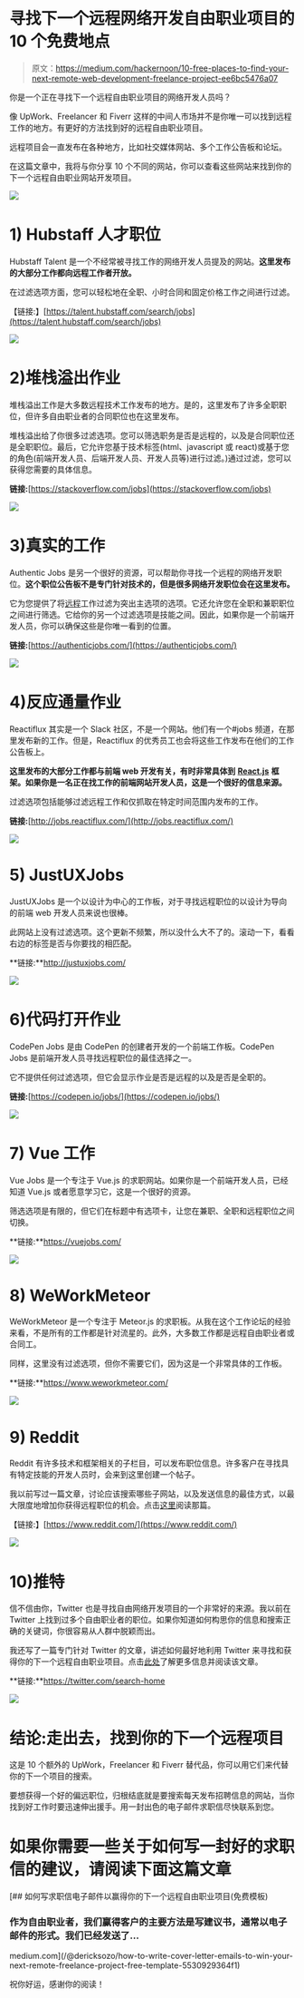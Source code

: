 # 寻找下一个远程网络开发自由职业项目的 10 个免费地点

> 原文：<https://medium.com/hackernoon/10-free-places-to-find-your-next-remote-web-development-freelance-project-ee6bc5476a07>

你是一个正在寻找下一个远程自由职业项目的网络开发人员吗？

像 UpWork、Freelancer 和 Fiverr 这样的中间人市场并不是你唯一可以找到远程工作的地方。有更好的方法找到好的远程自由职业项目。

远程项目会一直发布在各种地方，比如社交媒体网站、多个工作公告板和论坛。

在这篇文章中，我将与你分享 10 个不同的网站，你可以查看这些网站来找到你的下一个远程自由职业网站开发项目。

![](img/ee77b5e90123037421dfb5c7c5e84ee5.png)

# 1) Hubstaff 人才职位

Hubstaff Talent 是一个不经常被寻找工作的网络开发人员提及的网站。**这里发布的大部分工作都向远程工作者开放。**

在过滤选项方面，您可以轻松地在全职、小时合同和固定价格工作之间进行过滤。

【链接:】[https://talent.hubstaff.com/search/jobs](https://talent.hubstaff.com/search/jobs)

![](img/2896637d5fe8485e95798b0765b26b43.png)

# 2)堆栈溢出作业

堆栈溢出工作是大多数远程技术工作发布的地方。是的，这里发布了许多全职职位，但许多自由职业者的合同职位也在这里发布。

堆栈溢出给了你很多过滤选项。您可以筛选职务是否是远程的，以及是合同职位还是全职职位。最后，它允许您基于技术标签(html、javascript 或 react)或基于您的角色(前端开发人员、后端开发人员、开发人员等)进行过滤。)通过过滤，您可以获得您需要的具体信息。

**链接:**[https://stackoverflow.com/jobs](https://stackoverflow.com/jobs)

![](img/c6fa1ecfd265772f70cc5a63cae6a7ae.png)

# 3)真实的工作

Authentic Jobs 是另一个很好的资源，可以帮助你寻找一个远程的网络开发职位。**这个职位公告板不是专门针对技术的，但是很多网络开发职位会在这里发布。**

它为您提供了将[远程](https://hackernoon.com/tagged/remote)工作过滤为突出主选项的选项。它还允许您在全职和兼职职位之间进行筛选。它给你的另一个过滤选项是技能之间。因此，如果你是一个前端开发人员，你可以确保这些是你唯一看到的位置。

**链接:**[https://authenticjobs.com/](https://authenticjobs.com/)

![](img/380ee10e611f1cbfb97bd9332ff5c0ab.png)

# 4)反应通量作业

Reactiflux 其实是一个 Slack 社区，不是一个网站。他们有一个#jobs 频道，在那里发布新的工作。但是，Reactiflux 的优秀员工也会将这些工作发布在他们的工作公告板上。

**这里发布的大部分工作都与前端 web 开发有关，有时非常具体到** [**React.js**](https://reactjs.org/) **框架。如果你是一名正在找工作的前端网站开发人员，这是一个很好的信息来源。**

过滤选项包括能够过滤远程工作和仅抓取在特定时间范围内发布的工作。

**链接:**[http://jobs.reactiflux.com/](http://jobs.reactiflux.com/)

![](img/472526e290a20743d7c582b7297334fb.png)

# 5) JustUXJobs

JustUXJobs 是一个以设计为中心的工作板，对于寻找远程职位的以设计为导向的前端 web 开发人员来说也很棒。

此网站上没有过滤选项。这个更新不频繁，所以没什么大不了的。滚动一下，看看右边的标签是否与你要找的相匹配。

**链接:**http://justuxjobs.com/

![](img/6ccefc6b6cbeb0e7d2ac8566543dee48.png)

# 6)代码打开作业

CodePen Jobs 是由 CodePen 的创建者开发的一个前端工作板。CodePen Jobs 是前端开发人员寻找远程职位的最佳选择之一。

它不提供任何过滤选项，但它会显示作业是否是远程的以及是否是全职的。

**链接:**[https://codepen.io/jobs/](https://codepen.io/jobs/)

![](img/4b84255b119607320835a04cda86acd0.png)

# 7) Vue 工作

Vue Jobs 是一个专注于 Vue.js 的求职网站。如果你是一个前端开发人员，已经知道 Vue.js 或者愿意学习它，这是一个很好的资源。

筛选选项是有限的，但它们在标题中有选项卡，让您在兼职、全职和远程职位之间切换。

**链接:**https://vuejobs.com/

![](img/f8ca544b05b744593aaddfc7879972ca.png)

# 8) WeWorkMeteor

WeWorkMeteor 是一个专注于 Meteor.js 的求职板。从我在这个工作论坛的经验来看，不是所有的工作都是针对流星的。此外，大多数工作都是远程自由职业者或合同工。

同样，这里没有过滤选项，但你不需要它们，因为这是一个非常具体的工作板。

**链接:**https://www.weworkmeteor.com/

![](img/b9bed170e5b7ae246027f5017c8ef613.png)

# 9) Reddit

Reddit 有许多技术和框架相关的子栏目，可以发布职位信息。许多客户在寻找具有特定技能的开发人员时，会来到这里创建一个帖子。

我以前写过一篇文章，讨论应该搜索哪些子网站，以及发送信息的最佳方式，以最大限度地增加你获得远程职位的机会。点击[这里](https://hackernoon.com/how-to-find-your-next-remote-freelance-client-on-reddit-bcdd3cbd533c)阅读那篇。

【链接:】[https://www.reddit.com/](https://www.reddit.com/)

![](img/48160e0f267d438d23ba4e4d0ac2cd8a.png)

# 10)推特

信不信由你，Twitter 也是寻找自由网络开发项目的一个非常好的来源。我以前在 Twitter 上找到过多个自由职业者的职位。如果你知道如何构思你的信息和搜索正确的关键词，你很容易从人群中脱颖而出。

我还写了一篇专门针对 Twitter 的文章，讲述如何最好地利用 Twitter 来寻找和获得你的下一个远程自由职业项目。点击[此处](https://hackernoon.com/how-to-find-your-next-remote-freelance-client-on-twitter-fa1d2c52f77e)了解更多信息并阅读该文章。

**链接:**https://twitter.com/search-home

![](img/ed74555614d7ca549c90c124a40a9525.png)

# **结论:走出去，找到你的下一个远程项目**

这是 10 个额外的 UpWork，Freelancer 和 Fiverr 替代品，你可以用它们来代替你的下一个项目的搜索。

要想获得一个好的偏远职位，归根结底就是要搜索每天发布招聘信息的网站，当你找到好工作时要迅速伸出援手。用一封出色的电子邮件求职信尽快联系到您。

# 如果你需要一些关于如何写一封好的求职信的建议，请阅读下面这篇文章

[](/@dericksozo/how-to-write-cover-letter-emails-to-win-your-next-remote-freelance-project-free-template-5530929364f1) [## 如何写求职信电子邮件以赢得你的下一个远程自由职业项目(免费模板)

### 作为自由职业者，我们赢得客户的主要方法是写建议书，通常以电子邮件的形式。我们已经发送了…

medium.com](/@dericksozo/how-to-write-cover-letter-emails-to-win-your-next-remote-freelance-project-free-template-5530929364f1) 

祝你好运，感谢你的阅读！
